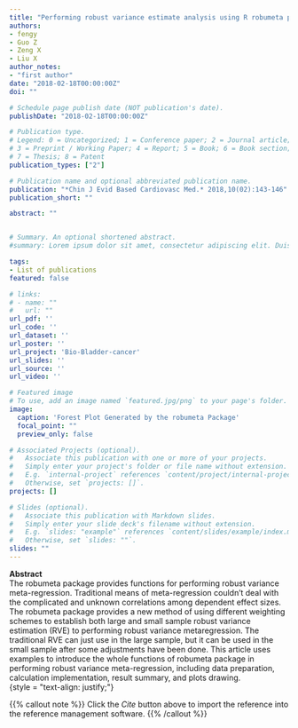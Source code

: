 ```yaml
---
title: "Performing robust variance estimate analysis using R robumeta package"
authors:
- fengy
- Guo Z
- Zeng X
- Liu X
author_notes:
- "first author"
date: "2018-02-18T00:00:00Z"
doi: ""

# Schedule page publish date (NOT publication's date).
publishDate: "2018-02-18T00:00:00Z"

# Publication type.
# Legend: 0 = Uncategorized; 1 = Conference paper; 2 = Journal article;
# 3 = Preprint / Working Paper; 4 = Report; 5 = Book; 6 = Book section;
# 7 = Thesis; 8 = Patent
publication_types: ["2"]

# Publication name and optional abbreviated publication name.
publication: "*Chin J Evid Based Cardiovasc Med.* 2018,10(02):143-146"
publication_short: ""

abstract: ""


# Summary. An optional shortened abstract.
#summary: Lorem ipsum dolor sit amet, consectetur adipiscing elit. Duis posuere tellus ac convallis placerat. Proin tincidunt magna sed ex sollicitudin condimentum.

tags:
- List of publications
featured: false

# links:
# - name: ""
#   url: ""
url_pdf: ''
url_code: ''
url_dataset: ''
url_poster: ''
url_project: 'Bio-Bladder-cancer'
url_slides: ''
url_source: ''
url_video: ''

# Featured image
# To use, add an image named `featured.jpg/png` to your page's folder. 
image:
  caption: 'Forest Plot Generated by the robumeta Package'
  focal_point: ""
  preview_only: false

# Associated Projects (optional).
#   Associate this publication with one or more of your projects.
#   Simply enter your project's folder or file name without extension.
#   E.g. `internal-project` references `content/project/internal-project/index.md`.
#   Otherwise, set `projects: []`.
projects: []

# Slides (optional).
#   Associate this publication with Markdown slides.
#   Simply enter your slide deck's filename without extension.
#   E.g. `slides: "example"` references `content/slides/example/index.md`.
#   Otherwise, set `slides: ""`.
slides: ""
---
```

**Abstract**  
The robumeta package provides functions for performing robust variance meta-regression.
Traditional means of meta-regression couldn’t deal with the complicated and unknown correlations among
dependent effect sizes. The robumeta package provides a new method of using different weighting schemes to
establish both large and small sample robust variance estimation (RVE) to performing robust variance metaregression.
The traditional RVE can just use in the large sample, but it can be used in the small sample after some
adjustments have been done. This article uses examples to introduce the whole functions of robumeta package
in performing robust variance meta-regression, including data preparation, calculation implementation, result
summary, and plots drawing.  
{style = "text-align: justify;"}

{{% callout note %}}
Click the *Cite* button above to import the reference into the reference management software.
{{% /callout %}}

